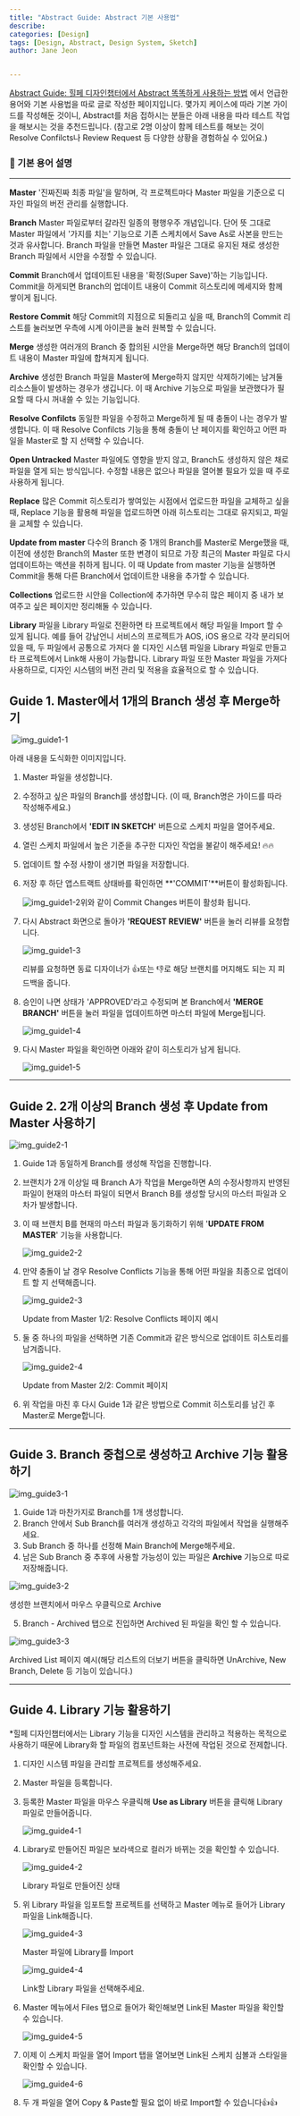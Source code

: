 ```yaml
---
title: "Abstract Guide: Abstract 기본 사용법"
describe:
categories: [Design]
tags: [Design, Abstract, Design System, Sketch]
author: Jane Jeon


---
```


<a href="https://healingpaper.github.io/design/2019/07/08/how-to-use-abstract.html" target="_blank">Abstract Guide: 힐페 디자인챕터에서 Abstract 똑똑하게 사용하는 방법</a> 에서 언급한 용어와 기본 사용법을 따로 글로 작성한 페이지입니다. 몇가지 케이스에 따라 기본 가이드를 작성해둔 것이니, Abstract를 처음 접하시는 분들은 아래 내용을 따라 테스트 작업을 해보시는 것을 추천드립니다. (참고로 2명 이상이 함께 테스트를 해보는 것이 Resolve Confilcts나 Review Request 등 다양한 상황을 경험하실 수 있어요.)

  

  

### **📝 기본 용어 설명**

------

**Master**
'진짜진짜 최종 파일'을 말하며, 각 프로젝트마다 Master 파일을 기준으로 디자인 파일의 버전 관리를 실행합니다.

**Branch**
Master 파일로부터 갈라진 일종의 평행우주 개념입니다. 단어 뜻 그대로 Master 파일에서 '가지를 치는' 기능으로 기존 스케치에서 Save As로 사본을 만드는 것과 유사합니다. Branch 파일을 만들면 Master 파일은 그대로 유지된 채로 생성한 Branch 파일에서 시안을 수정할 수 있습니다.

**Commit**
Branch에서 업데이트된 내용을 '확정(Super Save)'하는 기능입니다. Commit을 하게되면 Branch의 업데이트 내용이 Commit 히스토리에 메세지와 함께 쌓이게 됩니다.

**Restore Commit**
해당 Commit의 지점으로 되돌리고 싶을 때, Branch의 Commit 리스트를 눌러보면 우측에 시계 아이콘을 눌러 원복할 수 있습니다.

**Merge**
생성한 여러개의 Branch 중 합의된 시안을 Merge하면 해당 Branch의 업데이트 내용이 Master 파일에 합쳐지게 됩니다.

**Archive**
생성한 Branch 파일을 Master에 Merge하지 않지만 삭제하기에는 남겨둘 리소스들이 발생하는 경우가 생깁니다. 이 때 Archive 기능으로 파일을 보관했다가 필요할 때 다시 꺼내쓸 수 있는 기능입니다.

**Resolve Confilcts**
동일한 파일을 수정하고 Merge하게 될 때 충돌이 나는 경우가 발생합니다. 이 때 Resolve Confilcts 기능을 통해 충돌이 난 페이지를 확인하고 어떤 파일을 Master로 할 지 선택할 수 있습니다.

**Open Untracked**
Master 파일에도 영향을 받지 않고, Branch도 생성하지 않은 채로 파일을 열게 되는 방식입니다. 수정할 내용은 없으나 파일을 열어볼 필요가 있을 때 주로 사용하게 됩니다.

**Replace**
많은 Commit 히스토리가 쌓여있는 시점에서 업로드한 파일을 교체하고 싶을 때, Replace 기능을 활용해 파일을 업로드하면 아래 히스토리는 그대로 유지되고, 파일을 교체할 수 있습니다.

**Update from master**
다수의 Branch 중 1개의 Branch를 Master로 Merge했을 때, 이전에 생성한 Branch의 Master 또한 변경이 되므로 가장 최근의 Master 파일로 다시 업데이트하는 액션을 취하게 됩니다. 이 때 Update from master 기능을 실행하면 Commit을 통해 다른 Branch에서 업데이트한 내용을 추가할 수 있습니다.

**Collections**
업로드한 시안을 Collection에 추가하면 무수히 많은 페이지 중 내가 보여주고 싶은 페이지만 정리해둘 수 있습니다.

**Library**
파일을 Library 파일로 전환하면 타 프로젝트에서 해당 파일을 Import 할 수 있게 됩니다. 예를 들어 강남언니 서비스의 프로젝트가 AOS, iOS 용으로 각각 분리되어 있을 때, 두 파일에서 공통으로 가져다 쓸 디자인 시스템 파일을 Library 파일로 만들고 타 프로젝트에서 Link해 사용이 가능합니다. Library 파일 또한 Master 파일을 가져다 사용하므로, 디자인 시스템의 버전 관리 및 적용을 효율적으로 할 수 있습니다.

  

  

<div id="guide1">
  <h2 style="font-weight: bold;">
    Guide 1. Master에서 1개의 Branch 생성 후 Merge하기
  </h2>
</div>

​	![img_guide1-1](/assets/images/jane/abstract/guide1/img_guide1-1.png)

아래 내용을 도식화한 이미지입니다.

1. Master 파일을 생성합니다.

2. 수정하고 싶은 파일의 Branch를 생성합니다. (이 때, Branch명은 가이드를 따라 작성해주세요.)

3. 생성된 Branch에서 **'EDIT IN SKETCH'** 버튼으로 스케치 파일을 열어주세요.

4. 열린 스케치 파일에서 높은 기준을 추구한 디자인 작업을 불같이 해주세요! 🔥🔥

5. 업데이트 할 수정 사항이 생기면 파일을 저장합니다.

6. 저장 후 하단 앱스트랙트 상태바를 확인하면 **'COMMIT'**버튼이 활성화됩니다.

   ![img_guide1-2](/assets/images/jane/abstract/guide1/img_guide1-2.png)위와 같이 Commit Changes 버튼이 활성화 됩니다. 

     

7. 다시 Abstract 화면으로 돌아가 **'REQUEST REVIEW'** 버튼을 눌러 리뷰를 요청합니다.

   ![img_guide1-3](/assets/images/jane/abstract/guide1/img_guide1-3.png)

   리뷰를 요청하면 동료 디자이너가 👍또는 👎로 해당 브랜치를 머지해도 되는 지 피드백을 줍니다.  

     

8. 승인이 나면 상태가 'APPROVED'라고 수정되며 본 Branch에서 **'MERGE BRANCH'** 버튼을 눌러 파일을 업데이트하면 마스터 파일에 Merge됩니다.

   ![img_guide1-4](/assets/images/jane/abstract/guide1/img_guide1-4.png)

9. 다시 Master 파일을 확인하면 아래와 같이 히스토리가 남게 됩니다.

   ![img_guide1-5](/assets/images/jane/abstract/guide1/img_guide1-5.png)

<hr>

  

  

<div id="guide2">
  <h2 style="font-weight: bold;">
    Guide 2. 2개 이상의 Branch 생성 후 Update from Master 사용하기
  </h2>
</div>

![img_guide2-1](/assets/images/jane/abstract/guide2/img_guide2-1.png)

1. Guide 1과 동일하게 Branch를 생성해 작업을 진행합니다.

2. 브랜치가 2개 이상일 때 Branch A가 작업을 Merge하면 A의 수정사항까지 반영된 파일이 현재의 마스터 파일이 되면서 Branch B를 생성할 당시의 마스터 파일과 오차가 발생합니다.

3. 이 때 브랜치 B를 현재의 마스터 파일과 동기화하기 위해 '**UPDATE FROM MASTER**' 기능을 사용합니다.

   ![img_guide2-2](/assets/images/jane/abstract/guide2/img_guide2-2.png)

4. 만약 충돌이 날 경우 Resolve Conflicts 기능을 통해 어떤 파일을 최종으로 업데이트 할 지 선택해줍니다.

   ![img_guide2-3](/assets/images/jane/abstract/guide2/img_guide2-3.png)

   Update from Master 1/2: Resolve Conflicts 페이지 예시

     

5. 둘 중 하나의 파일을 선택하면 기존 Commit과 같은 방식으로 업데이트 히스토리를 남겨줍니다.

   ![img_guide2-4](/assets/images/jane/abstract/guide2/img_guide2-4.png)

   Update from Master 2/2: Commit 페이지 

     

6. 위 작업을 마친 후 다시 Guide 1과 같은 방법으로 Commit 히스토리를 남긴 후 Master로 Merge합니다.

<hr>

  

  

<div id="guide3">
  <h2 style="font-weight: bold;">
    Guide 3. Branch 중첩으로 생성하고 Archive 기능 활용하기
  </h2>
</div>

![img_guide3-1](/assets/images/jane/abstract/guide3/img_guide3-1.png)

1. Guide 1과 마찬가지로 Branch를 1개 생성합니다.
2. Branch 안에서 Sub Branch를 여러개 생성하고 각각의 파일에서 작업을 실행해주세요.
3. Sub Branch 중 하나를 선정해 Main Branch에 Merge해주세요.
4. 남은 Sub Branch 중 추후에 사용할 가능성이 있는 파일은 **Archive** 기능으로 따로 저장해줍니다.

![img_guide3-2](/assets/images/jane/abstract/guide3/img_guide3-2.png)

생성한 브랜치에서 마우스 우클릭으로 Archive

  

5. Branch - Archived 탭으로 진입하면 Archived 된 파일을 확인 할 수 있습니다.

![img_guide3-3](/assets/images/jane/abstract/guide3/img_guide3-3.png)

Archived List 페이지 예시(해당 리스트의 더보기 버튼을 클릭하면 UnArchive, New Branch, Delete 등 기능이 있습니다.)

<hr>

  

  

<div id="guide4">
  <h2 style="font-weight: bold;">
    Guide 4. Library 기능 활용하기
  </h2>
</div>

*힐페 디자인챕터에서는 Library 기능을 디자인 시스템을 관리하고 적용하는 목적으로 사용하기 때문에 Library화 할 파일의 컴포넌트화는 사전에 작업된 것으로 전제합니다.

1. 디자인 시스템 파일을 관리할 프로젝트를 생성해주세요.

2. Master 파일을 등록합니다.

3. 등록한 Master 파일을 마우스 우클릭해 **Use as Library** 버튼을 클릭해 Library 파일로 만들어줍니다.

   ![img_guide4-1](/assets/images/jane/abstract/guide4/img_guide4-1.png)

4. Library로 만들어진 파일은 보라색으로 컬러가 바뀌는 것을 확인할 수 있습니다.

   ![img_guide4-2](/assets/images/jane/abstract/guide4/img_guide4-2.png)

   Library 파일로 만들어진 상태

     

5. 위 Library 파일을 임포트할 프로젝트를 선택하고 Master 메뉴로 들어가 Library 파일을 Link해줍니다.

   ![img_guide4-3](/assets/images/jane/abstract/guide4/img_guide4-3.png)

   Master 파일에 Library를 Import

   ![img_guide4-4](/assets/images/jane/abstract/guide4/img_guide4-4.png)

   Link할 Library 파일을 선택해주세요.

     

6. Master 메뉴에서 Files 탭으로 들어가 확인해보면 Link된 Master 파일을 확인할 수 있습니다.

   ![img_guide4-5](/assets/images/jane/abstract/guide4/img_guide4-5.png)

7. 이제 이 스케치 파일을 열어 Import 탭을 열어보면 Link된 스케치 심볼과 스타일을 확인할 수 있습니다.

   ![img_guide4-6](/assets/images/jane/abstract/guide4/img_guide4-6.png)

8. 두 개 파일을 열어 Copy & Paste할 필요 없이 바로 Import할 수 있습니다👍👍
